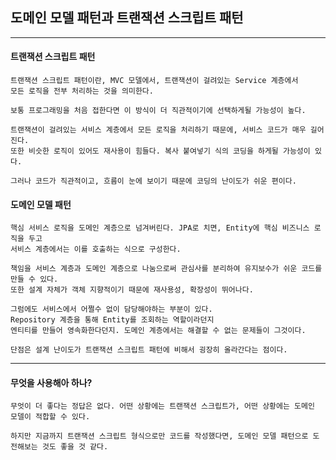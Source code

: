 ## 도메인 모델 패턴과 트랜잭션 스크립트 패턴

---

#### 트랜잭션 스크립트 패턴

    트랜잭션 스크립트 패턴이란, MVC 모델에서, 트랜잭션이 걸려있는 Service 계층에서
    모든 로직을 전부 처리하는 것을 의미한다.

    보통 프로그래밍을 처음 접한다면 이 방식이 더 직관적이기에 선택하게될 가능성이 높다.

    트랜잭션이 걸려있는 서비스 계층에서 모든 로직을 처리하기 때문에, 서비스 코드가 매우 길어진다.
    또한 비슷한 로직이 있어도 재사용이 힘들다. 복사 붙여넣기 식의 코딩을 하게될 가능성이 있다.

    그러나 코드가 직관적이고, 흐름이 눈에 보이기 때문에 코딩의 난이도가 쉬운 편이다.

#### 도메인 모델 패턴

    핵심 서비스 로직을 도메인 계층으로 넘겨버린다. JPA로 치면, Entity에 핵심 비즈니스 로직을 두고
    서비스 계층에서는 이를 호출하는 식으로 구성한다.

    책임을 서비스 계층과 도메인 계층으로 나눔으로써 관심사를 분리하여 유지보수가 쉬운 코드를 만들 수 있다.
    또한 설계 자체가 객체 지향적이기 때문에 재사용성, 확장성이 뛰어나다.

    그럼에도 서비스에서 어쩔수 없이 담당해야하는 부분이 있다.
    Repository 계층을 통해 Entity를 조회하는 역할이라던지
    엔티티를 만들어 영속화한다던지. 도메인 계층에서는 해결할 수 없는 문제들이 그것이다.

    단점은 설계 난이도가 트랜잭션 스크립트 패턴에 비해서 굉장히 올라간다는 점이다.

---

#### 무엇을 사용해아 하나?

    무엇이 더 좋다는 정답은 없다. 어떤 상황에는 트랜잭션 스크립트가, 어떤 상황에는 도메인 모델이 적합할 수 있다.

    하지만 지금까지 트랜잭션 스크립트 형식으로만 코드를 작성했다면, 도메인 모델 패턴으로 도전해보는 것도 좋을 것 같다.
